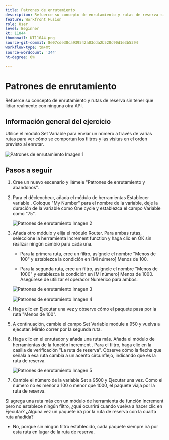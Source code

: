 ```yaml
---
title: Patrones de enrutamiento
description: Refuerce su concepto de enrutamiento y rutas de reserva sin tener que lidiar realmente con ninguna otra API.
feature: Workfront Fusion
role: User
level: Beginner
kt: 11044
thumbnail: KT11044.png
source-git-commit: 8e07cde38ca939542a03dda2b520c90d1e3b5394
workflow-type: tm+mt
source-wordcount: '344'
ht-degree: 0%

---
```



# Patrones de enrutamiento

Refuerce su concepto de enrutamiento y rutas de reserva sin tener que lidiar realmente con ninguna otra API.

## Información general del ejercicio

Utilice el módulo Set Variable para enviar un número a través de varias rutas para ver cómo se comportan los filtros y las visitas en el orden previsto al enrutar.

![Patrones de enrutamiento Imagen 1](../12-exercises/assets/routing-patterns-walkthrough-1.png)

## Pasos a seguir

1. Cree un nuevo escenario y llámele &quot;Patrones de enrutamiento y abandonos&quot;.
1. Para el déclencheur, añada el módulo de herramientas Establecer variable . Coloque &quot;My Number&quot; para el nombre de la variable, deje la duración de la variable como One cycle y establezca el campo Variable como &quot;75&quot;.

   ![Patrones de enrutamiento Imagen 2](../12-exercises/assets/routing-patterns-walkthrough-2.png)

1. Añada otro módulo y elija el módulo Router. Para ambas rutas, seleccione la herramienta Increment function y haga clic en OK sin realizar ningún cambio para cada una.

   + Para la primera ruta, cree un filtro, asígnele el nombre &quot;Menos de 100&quot; y establezca la condición en [Mi número] Menos de 100.

   + Para la segunda ruta, cree un filtro, asígnele el nombre &quot;Menos de 1000&quot; y establezca la condición en [Mi número] Menos de 1000. Asegúrese de utilizar el operador Numérico para ambos.

   ![Patrones de enrutamiento Imagen 3](../12-exercises/assets/routing-patterns-walkthrough-3.png)

   ![Patrones de enrutamiento Imagen 4](../12-exercises/assets/routing-patterns-walkthrough-4.png)

1. Haga clic en Ejecutar una vez y observe cómo el paquete pasa por la ruta &quot;Menos de 100&quot;.
1. A continuación, cambie el campo Set Variable module a 950 y vuelva a ejecutar. Míralo correr por la segunda ruta.
1. Haga clic en el enrutador y añada una ruta más. Añada el módulo de herramientas de la función Increment . Para el filtro, haga clic en la casilla de verificación &quot;La ruta de reserva&quot;. Observe cómo la flecha que señala a esa ruta cambia a un acento circunflejo, indicando que es la ruta de reserva.

   ![Patrones de enrutamiento Imagen 5](../12-exercises/assets/routing-patterns-walkthrough-5.png)

1. Cambie el número de la variable Set a 9500 y Ejecutar una vez. Como el número no es menor a 100 o menor que 1000, el paquete viaja por la ruta de reserva.

Si agrega una ruta más con un módulo de herramienta de función Increment pero no establece ningún filtro, ¿qué ocurrirá cuando vuelva a hacer clic en Ejecutar? ¿Alguna vez un paquete irá por la ruta de reserva con la cuarta ruta añadida?

+ No, porque sin ningún filtro establecido, cada paquete siempre irá por esta ruta en lugar de la ruta de reserva.
